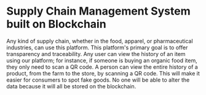 # Supply Chain Management System built on Blockchain

Any kind of supply chain, whether in the food, apparel, or pharmaceutical industries, can use this platform. This platform's primary goal is to offer transparency and traceability. Any user can view the history of an item using our platform; for instance, if someone is buying an organic food item, they only need to scan a QR code. A person can view the entire history of a product, from the farm to the store, by scanning a QR code. This will make it easier for consumers to spot fake goods. No one will be able to alter the data because it will all be stored on the blockchain.
